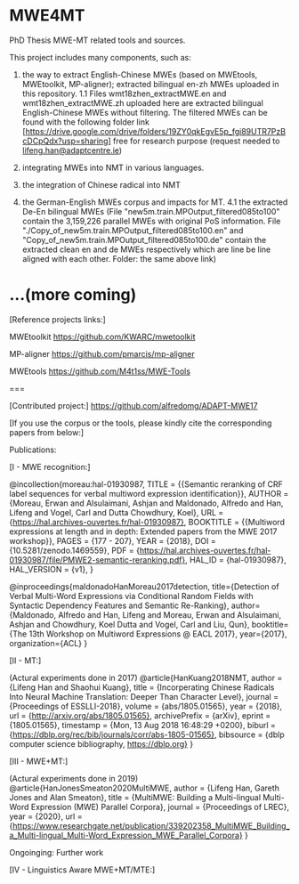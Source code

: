 # MWE4MT
PhD Thesis MWE-MT related tools and sources.

This project includes many components, such as:
1. the way to extract English-Chinese MWEs (based on MWEtools, MWEtoolkit, MP-aligner); extracted bilingual en-zh MWEs uploaded in this repository.
1.1 Files wmt18zhen_extractMWE.en and wmt18zhen_extractMWE.zh uploaded here are extracted bilingual English-Chinese MWEs without filtering. The filtered MWEs can be found with the following folder link [https://drive.google.com/drive/folders/19ZY0qkEgvE5p_fgi89UTR7PzBcDCpQdx?usp=sharing] free for research purpose (request needed to lifeng.han@adaptcentre.ie)

2. integrating MWEs into NMT in various languages.
3. the integration of Chinese radical into NMT
4. the German-English MWEs corpus and impacts for MT.
4.1 the extracted De-En bilingual MWEs (File "new5m.train.MPOutput_filtered085to100" contain the 3,159,226 parallel MWEs with original PoS information. File "./Copy_of_new5m.train.MPOutput_filtered085to100.en" and "Copy_of_new5m.train.MPOutput_filtered085to100.de" contain the extracted clean en and de MWEs respectively which are line be line aligned with each other. Folder: the same above link)

...(more coming)
===


[Reference projects links:]

MWEtoolkit https://github.com/KWARC/mwetoolkit 

MP-aligner https://github.com/pmarcis/mp-aligner 

MWEtools https://github.com/M4t1ss/MWE-Tools


===

[Contributed project:] 
https://github.com/alfredomg/ADAPT-MWE17

[If you use the corpus or the tools, please kindly cite the corresponding papers from below:] 

Publications:

[I - MWE recognition:]

@incollection{moreau:hal-01930987,
  TITLE = {{Semantic reranking of CRF label sequences for verbal multiword expression identification}},
  AUTHOR = {Moreau, Erwan and Alsulaimani, Ashjan and Maldonado, Alfredo and Han, Lifeng and Vogel, Carl and Dutta Chowdhury, Koel},
  URL = {https://hal.archives-ouvertes.fr/hal-01930987},
  BOOKTITLE = {{Multiword expressions at length and in depth: Extended papers from the MWE 2017 workshop}},
  PAGES = {177 - 207},
  YEAR = {2018},
  DOI = {10.5281/zenodo.1469559},
  PDF = {https://hal.archives-ouvertes.fr/hal-01930987/file/PMWE2-semantic-reranking.pdf},
  HAL_ID = {hal-01930987},
  HAL_VERSION = {v1},
}

@inproceedings{maldonadoHanMoreau2017detection,
  title={Detection of Verbal Multi-Word Expressions via Conditional Random Fields with Syntactic Dependency Features and Semantic Re-Ranking},
  author={Maldonado, Alfredo and Han, Lifeng and Moreau, Erwan and Alsulaimani, Ashjan and Chowdhury, Koel Dutta and Vogel, Carl and Liu, Qun},
  booktitle={The 13th Workshop on Multiword Expressions @ EACL 2017},
  year={2017},
  organization={ACL}
}



[II - MT:]

(Actural experiments done in 2017)
@article{HanKuang2018NMT,
  author    = {Lifeng Han and Shaohui Kuang},
  title     = {Incorperating Chinese Radicals Into Neural Machine Translation: Deeper Than
               Character Level},
  journal   = {Proceedings of ESSLLI-2018},
  volume    = {abs/1805.01565},
  year      = {2018},
  url       = {http://arxiv.org/abs/1805.01565},
  archivePrefix = {arXiv},
  eprint    = {1805.01565},
  timestamp = {Mon, 13 Aug 2018 16:48:29 +0200},
  biburl    = {https://dblp.org/rec/bib/journals/corr/abs-1805-01565},
  bibsource = {dblp computer science bibliography, https://dblp.org}
}

[III - MWE+MT:]

(Actural experiments done in 2019)
@article{HanJonesSmeaton2020MultiMWE,
  author    = {Lifeng Han, Gareth Jones and Alan Smeaton},
  title     = {MultiMWE: Building a Multi-lingual Multi-Word Expression (MWE) Parallel Corpora},
  journal   = {Proceedings of LREC},
  year      = {2020},
  url       = {https://www.researchgate.net/publication/339202358_MultiMWE_Building_a_Multi-lingual_Multi-Word_Expression_MWE_Parallel_Corpora}
}

Ongoinging: Further work

[IV - Linguistics Aware MWE+MT/MTE:]

